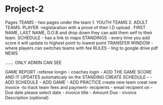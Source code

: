# Project-2 
Pages
TEAMS - two pages under the team 1. YOUTH TEAMS 2. ADULT TEAMS. 
PLAYER -registaration with a prove of their I.D upload . FIRST NAME, LAST NAME, D.O.B and drop down they can add them self to their team.
SCHEDULE - has a link to maps 
STANDINGS - every time you add score it will update to highest point to lowest point
TRANSFER WINDOW - where players can switches teams with fee 
RULES - ling to google drive pdf
NEWS





.......
ONLY ADMIN CAN SEE

GAME REPORT -referee longin - coaches login - ADD THE GAME SCORE AND IT UPDATES automaticaly on the STANDING
CREATE SCHEDULE - - ADD SCHEDULE - ADD GAME - ADD PRACTICE
create new team
creat new invoice -to track team fees and payment- recipients - email recipient on - Due date please select date - invoice title - Amount Due - invoice Description (optional)

